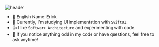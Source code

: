 ![header](https://capsule-render.vercel.app/api?type=venom&color=gradient&customColorList=3&height=200&section=header&text=Welcome%20My%20GitHub&fontSize=90)

- 🐶 English Name: Erick
- 📱 Currently, I'm studying UI implementation with `SwiftUI`.
- 👍 I like `Software Architecture` and experimenting with code. 
- 🤔 If you notice anything odd in my code or have questions, feel free to ask anytime!

<!--
**h-suo/h-suo** is a ✨ _special_ ✨ repository because its `README.md` (this file) appears on your GitHub profile.

Here are some ideas to get you started:

- 🔭 I’m currently working on ...
- 🌱 I’m currently learning ...
- 👯 I’m looking to collaborate on ...
- 🤔 I’m looking for help with ...
- 💬 Ask me about ...
- 📫 How to reach me: ...
- 😄 Pronouns: ...
- ⚡ Fun fact: ...
-->

